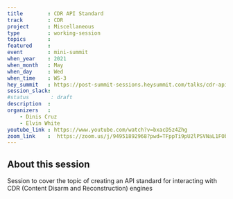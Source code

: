 ```yaml
---
title        : CDR API Standard
track        : CDR
project      : Miscellaneous
type         : working-session
topics       :
featured     :
event        : mini-summit
when_year    : 2021
when_month   : May
when_day     : Wed
when_time    : WS-3
hey_summit   : https://post-summit-sessions.heysummit.com/talks/cdr-api-standard/
session_slack:
#status       : draft
description  :
organizers   :
    - Dinis Cruz    
    - Elvin White    
youtube_link : https://www.youtube.com/watch?v=bxacD5z4Zhg
zoom_link    :  https://zoom.us/j/94951892968?pwd=TFppTi9pU2lPSVNaL1FObXE5TCttUT09
---
```


## About this session

Session to cover the topic of creating an API standard for interacting with CDR (Content Disarm and Reconstruction) engines

